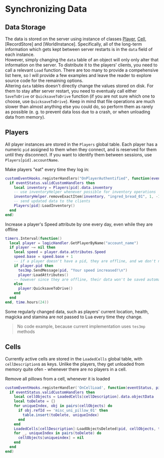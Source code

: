 # Synchronizing Data
## Data Storage
The data is stored on the server using instance of classes [Player](#players), [Cell](#cells), [RecordStore] and [WorldInstance]. Specifically, all of the long-term information which gets kept between server restarts is in the `data` field of each instance.  
However, simply changing the `data` table of an object will only only alter that information on the server. To distribute it to the players' clients, you need to call a relevant `Load` function. There are too many to provide a compehensive list here, so I will provide a few examples and leave the reader to explore source code for the remaining options.  
Altering `data` tables doesn't directly change the values stored on disk. For them to stay after server restart, you need to eventualy call either `SaveToDrive` or `QuicksaveToDrive` function (if you are not sure which one to choose, use `QuicksaveToDrive`). Keep in mind that file operations are much slower than almost anything else you could do, so perform them as rarely as possible (e. g. to prevent data loss due to a crash, or when unloading data from memory).

## Players
All player instances are stored in the `Players` global table. Each player has a numeric `pid` assigned to them when they connect, and is reserved for them until they disconnect. If you want to identify them between sessions, use `Players[pid].accountName`.

Make players "eat" every time they log in:
```Lua
customEventHooks.registerHandlers("OnPlayerAuthentified", function(eventStatus, pid)
  if eventStatus.validCustomHandlers then
    local inventory = Players[pid].data.inventory
    -- use inventoryHelper whenever possible for inventory operations
    inventoryHelper.removeExactItem(inventory, "ingred_bread_01", 1, -1, -1, "")
    -- send updated data to the clients
    Players[pid]:LoadInventory()
  end
end)
```

Increase a player's Speed attribute by one every day, even while they are offline
```Lua
timers.Interval(function()
  local player = logicHandler.GetPlayerByName("account_name")
  if player ~= nil then
    local speed = player.data.attributes.Speed
    speed.base = speed.base + 1
    -- if a player doesn't have a pid, they are offline, and we don't need to send any packets
    if player.pid then
      tes3mp.SendMessage(pid, "Your speed increased!\n")
      player:LoadAttributes()
    -- however since they are offline, their data won't be saved automatically on a disconnect, and we need to do it manually
    else
      player:QuicksaveToDrive()
    end
  end
end, time.hours(24))
```

Some regularly changed data, such as players' current location, health, magicka and stamina are not passed to Lua every time they change.
> No code example, because current implementation uses `tes3mp` methods

## Cells
Currently active cells are stored in the `LoadedCells` global table, with `cellDescription`s as keys. Unlike the players, they get unloaded from memory quite ofen - whenever there are no players in a cell.

Remove all pillows from a cell, whenever it is loaded
```Lua
customEventHooks.registerHandler('OnCellLoad', function(eventStatus, pid, cellDescription)
  if eventStatus.validCustomHandlers then
    local cellObjects = LoadedCells[cellDescription].data.objectData
    local toDelete = {}
    for uniqueIndex, obj in pairs(cellObjects) do
      if obj.refId == 'misc_uni_pillow_01' then
        table.insert(toDelete, uniqueIndex)
      end
    end
    LoadedCells[cellDescription]:LoadObjectsDeleted(pid, cellObjects, toDelete, true)
    for _, uniqueIndex in pairs(toDelete) do
      cellObjects[uniqueindex] = nil
    end
  end
end)
```